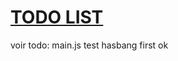 # [TODO LIST](https://lgiacalo.github.io/findThePrecious/todoList)

voir todo: main.js
test hasbang first
ok
